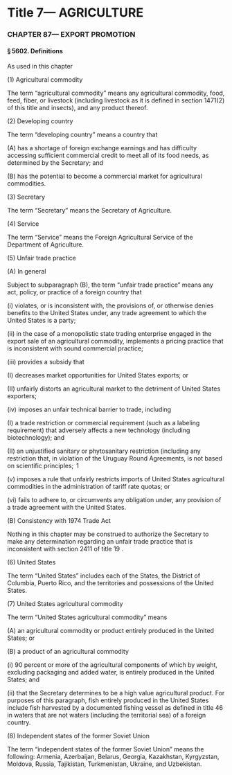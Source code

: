 
# Title 7— AGRICULTURE
### CHAPTER 87— EXPORT PROMOTION
#### § 5602. Definitions

As used in this chapter

(1) Agricultural commodity

The term “agricultural commodity” means any agricultural commodity, food, feed, fiber, or livestock (including livestock as it is defined in section 1471(2) of this title and insects), and any product thereof.

(2) Developing country

The term “developing country” means a country that

(A) has a shortage of foreign exchange earnings and has difficulty accessing sufficient commercial credit to meet all of its food needs, as determined by the Secretary; and

(B) has the potential to become a commercial market for agricultural commodities.

(3) Secretary

The term “Secretary” means the Secretary of Agriculture.

(4) Service

The term “Service” means the Foreign Agricultural Service of the Department of Agriculture.

(5) Unfair trade practice

(A) In general

Subject to subparagraph (B), the term “unfair trade practice” means any act, policy, or practice of a foreign country that

(i) violates, or is inconsistent with, the provisions of, or otherwise denies benefits to the United States under, any trade agreement to which the United States is a party;

(ii) in the case of a monopolistic state trading enterprise engaged in the export sale of an agricultural commodity, implements a pricing practice that is inconsistent with sound commercial practice;

(iii) provides a subsidy that

(I) decreases market opportunities for United States exports; or

(II) unfairly distorts an agricultural market to the detriment of United States exporters;

(iv) imposes an unfair technical barrier to trade, including

(I) a trade restriction or commercial requirement (such as a labeling requirement) that adversely affects a new technology (including biotechnology); and

(II) an unjustified sanitary or phytosanitary restriction (including any restriction that, in violation of the Uruguay Round Agreements, is not based on scientific principles;  1

(v) imposes a rule that unfairly restricts imports of United States agricultural commodities in the administration of tariff rate quotas; or

(vi) fails to adhere to, or circumvents any obligation under, any provision of a trade agreement with the United States.

(B) Consistency with 1974 Trade Act

Nothing in this chapter may be construed to authorize the Secretary to make any determination regarding an unfair trade practice that is inconsistent with section 2411 of title 19 .

(6) United States

The term “United States” includes each of the States, the District of Columbia, Puerto Rico, and the territories and possessions of the United States.

(7) United States agricultural commodity

The term “United States agricultural commodity” means

(A) an agricultural commodity or product entirely produced in the United States; or

(B) a product of an agricultural commodity

(i) 90 percent or more of the agricultural components of which by weight, excluding packaging and added water, is entirely produced in the United States; and

(ii) that the Secretary determines to be a high value agricultural product. For purposes of this paragraph, fish entirely produced in the United States include fish harvested by a documented fishing vessel as defined in title 46 in waters that are not waters (including the territorial sea) of a foreign country.

(8) Independent states of the former Soviet Union

The term “independent states of the former Soviet Union” means the following: Armenia, Azerbaijan, Belarus, Georgia, Kazakhstan, Kyrgyzstan, Moldova, Russia, Tajikistan, Turkmenistan, Ukraine, and Uzbekistan.
